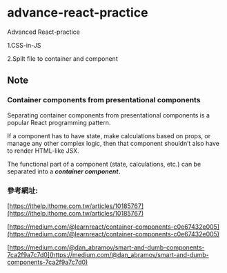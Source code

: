 # advance-react-practice

Advanced React-practice

1.CSS-in-JS

2.Spilt file to container and component


## Note
### Container components from presentational components

Separating container components from presentational components is a popular React programming pattern.

If a component has to have state, make calculations based on props, or manage any other complex logic, then that component shouldn’t also have to render HTML-like JSX.

The functional part of a component (state, calculations, etc.) can be separated into a ***container component*.**

### 參考網址:

[https://ithelp.ithome.com.tw/articles/10185767](https://ithelp.ithome.com.tw/articles/10185767)

[https://medium.com/@learnreact/container-components-c0e67432e005](https://medium.com/@learnreact/container-components-c0e67432e005)

[https://medium.com/@dan_abramov/smart-and-dumb-components-7ca2f9a7c7d0](https://medium.com/@dan_abramov/smart-and-dumb-components-7ca2f9a7c7d0)
